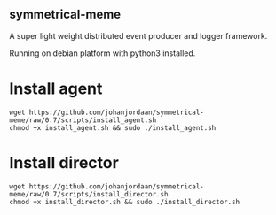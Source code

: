## symmetrical-meme

A super light weight distributed event producer and logger framework. 

Running on debian platform with python3 installed.

# Install agent
```
wget https://github.com/johanjordaan/symmetrical-meme/raw/0.7/scripts/install_agent.sh
chmod +x install_agent.sh && sudo ./install_agent.sh
```

# Install director
```
wget https://github.com/johanjordaan/symmetrical-meme/raw/0.7/scripts/install_director.sh
chmod +x install_director.sh && sudo ./install_director.sh
```
